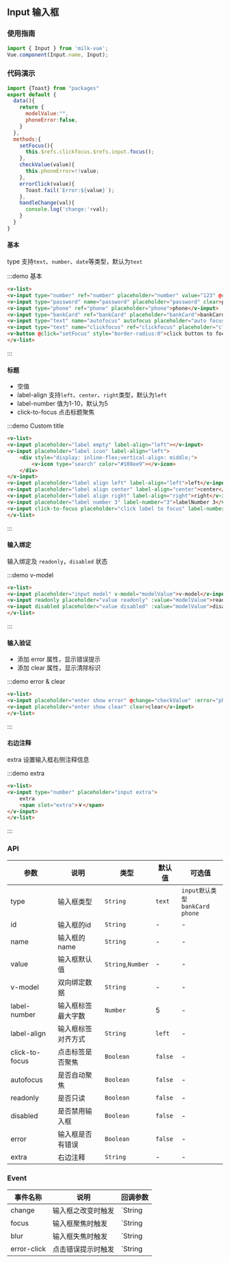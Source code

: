 <style>
.demo-input {
  .vm-button {
    user-select: none;
    color:#108ee9;
    border:none;

    &--large,
    &--bottom-action {
      margin-bottom: 15px;
    }

    &--small,
    &--normal {
      margin-right: 10px;
    }
  }
  
  h2{
    padding-bottom:15px;
    margin-left:15px;
  }

  .zan-doc-demo-block__subtitle {
    padding-left: 0;
  }
}
</style>
<script>
import {Toast} from "packages"
export default {
  data(){
    return {
      modelValue:"",
      phoneError:false,
    }
  },
  methods:{
    setFocus(){
      this.$refs.clickfocus.$refs.input.focus();
    },
    checkValue(value){
      this.phoneError=!!value;
    },
    errorClick(value){
      Toast.fail(`Error:${value}`);
    },
    handleChange(val){
      console.log('change:'+val);
    }
  }
}
</script>

## Input 输入框

### 使用指南
``` javascript
import { Input } from 'milk-vue';
Vue.component(Input.name, Input);
```

### 代码演示

```javascript
import {Toast} from "packages"
export default {
  data(){
    return {
      modelValue:"",
      phoneError:false,
    }
  },
  methods:{
    setFocus(){
      this.$refs.clickfocus.$refs.input.focus();
    },
    checkValue(value){
      this.phoneError=!!value;
    },
    errorClick(value){
      Toast.fail(`Error:${value}`);
    },
    handleChange(val){
      console.log('change:'+val);
    }
  }
}
```

#### 基本

type 支持`text`、`number`、`date`等类型，默认为`text`

:::demo 基本
```html
<v-list>
<v-input type="number" ref="number" placeholder="number" value="123" @change="handleChange">number</v-input>
<v-input type="password" name="password" placeholder="password" clear>password</v-input>
<v-input type="phone" ref="phone" placeholder="phone">phone</v-input>
<v-input type="bankCard" ref="bankCard" placeholder="bankCard">bankCard</v-input>
<v-input type="text" name="autofocus" autofocus placeholder="auto focus">autofocus</v-input>
<v-input type="text" name="clickfocus" ref="clickfocus" placeholder="click to focus">click to focus</v-input>
<v-button @click="setFocus" style="border-radius:0">click button to focus</v-button>
</v-list>
```
:::

#### 标题

* 空值
* label-align 支持`left`、`center`、`right`类型，默认为`left`
* label-number 值为1-10，默认为5
* click-to-focus 点击标题聚焦

:::demo Custom title
```html
<v-list>
<v-input placeholder="label empty" label-align="left"></v-input>
<v-input placeholder="label icon" label-align="left">
    <div style="display: inline-flex;vertical-align: middle;">
        <v-icon type="search" color="#108ee9"></v-icon>
    </div>
</v-input>
<v-input placeholder="label align left" label-align="left">left</v-input>
<v-input placeholder="label align center" label-align="center">center</v-input>
<v-input placeholder="label align right" label-align="right">right</v-input>
<v-input placeholder="label number 3" label-number="3">labelNumber 3</v-input>
<v-input click-to-focus placeholder="click label to focus" label-number="7" >click to focus</v-input>
</v-list>
```
:::

#### 输入绑定

输入绑定及 `readonly`，`disabled` 状态

:::demo v-model
```html
<v-list>
<v-input placeholder="input model" v-model="modelValue">v-model</v-input>
<v-input readonly placeholder="value readonly" :value="modelValue">readonly</v-input>
<v-input disabled placeholder="value disabled" :value="modelValue">disabled</v-input>
</v-list>
```
:::


#### 输入验证

* 添加 error 属性，显示错误提示
* 添加 clear 属性，显示清除标识

:::demo error & clear
```html
<v-list>
<v-input placeholder="enter show error" @change="checkValue" :error="phoneError" @error-click="errorClick">error</v-input>
<v-input placeholder="enter show clear" clear>clear</v-input>
</v-list>
```
:::

#### 右边注释

extra 设置输入框右侧注释信息

:::demo extra
```html
<v-list>
<v-input type="number" placeholder="input extra">
    extra
    <span slot="extra">￥</span>
</v-input>
</v-list>
```
:::

### API

| 参数 | 说明 | 类型 | 默认值 | 可选值 |
|-----------|-----------|-----------|-------------|-------------|
| type | 输入框类型 | `String` | `text` | `input默认类型` <br> `bankCard` `phone`|
| id | 输入框的id | `String` | - | - |
| name | 输入框的name | `String` | - | - |
| value | 输入框默认值 | `String`,`Number` | - | - |
| v-model | 双向绑定数据 | `String` | - | - |
| label-number | 输入框标签最大字数 | `Number` | 5 | - |
| label-align | 输入框标签对齐方式 | `String` | `left` | - |
| click-to-focus | 点击标签是否聚焦 | `Boolean` | `false` | - |
| autofocus | 是否自动聚焦 | `Boolean` | `false` | - |
| readonly | 是否只读 | `Boolean` | `false` | - |
| disabled | 是否禁用输入框 | `Boolean` | `false` | - |
| error | 输入框是否有错误 | `Boolean` | `false` | - |
| extra | 右边注释 | `String` | - | - |

### Event

| 事件名称 | 说明 | 回调参数 |
|-----------|-----------|-----------|
| change | 输入框之改变时触发 | `String|Number` 输入框值 |
| focus | 输入框聚焦时触发 | `String|Number` 输入框值 |
| blur | 输入框失焦时触发 | `String|Number` 输入框值 |
| error-click | 点击错误提示时触发 | `String|Number` 输入框值 |
